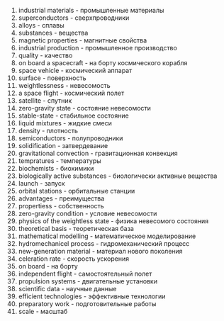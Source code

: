 1. industrial materials - промышленные материалы
2. superconductors - сверхпроводники
3. alloys - сплавы
4. substances - вещества
5. magnetic properties - магнитные свойства
6. industrial production - промышленное производство
7. quality - качество
8. on board a spacecraft - на борту космического корабля
9. space vehicle - космический аппарат
10. surface - поверхность
11. weightlessness - невесомость
12. a space flight - космический полет
13. satellite - спутник
14. zero-gravity state - состояние невесомости
15. stable-state - стабильное состояние
16. liquid mixtures - жидкие смеси
17. density - плотность
18. semiconductors - полупроводники
19. solidification - затвердевание
20. gravitational convection - гравитационная конвекция
21. tempratures - температуры
22. biochemists - биохимики
23. biologically active substances - биологически активные вещества
24. launch - запуск
25. orbital stations - орбитальные станции
26. advantages - преимущества
27. propertiess - собственность
28. zero-gravity condition - условие невесомости
29. physics of the weightless state - физика невесомого состояния
30. theoretical basis - теоретическая база
31. mathematical modelling - математическое моделирование
32. hydromechanicel process - гидромеханический процесс
33. new-generation material - материал нового поколения
34. celeration rate - скорость ускорения
35. on board - на борту
36. independent flight - самостоятельный полет
37. propulsion systems - двигательные установки
38. scientific data - научные данные
39. efficient technologies - эффективные технологии
40. preparatory work - подготовительные работы
41. scale - масштаб

